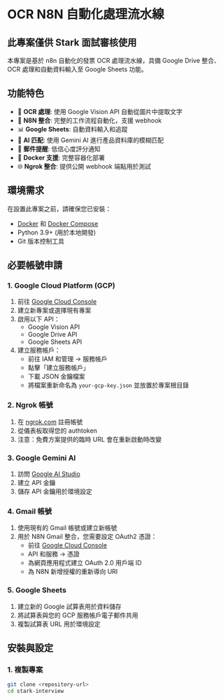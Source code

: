 # OCR N8N 自動化處理流水線

## 此專案僅供 Stark 面試審核使用

本專案是基於 n8n 自動化的發票 OCR 處理流水線，具備 Google Drive 整合、OCR 處理和自動資料輸入至 Google Sheets 功能。

## 功能特色

- 📄 **OCR 處理**: 使用 Google Vision API 自動從圖片中提取文字
- 🔗 **N8N 整合**: 完整的工作流程自動化，支援 webhook
- 📊 **Google Sheets**: 自動資料輸入和追蹤
- 🤖 **AI 匹配**: 使用 Gemini AI 進行產品資料庫的模糊匹配
- 📧 **郵件提醒**: 低信心度評分通知
- 🐳 **Docker 支援**: 完整容器化部署
- 🌐 **Ngrok 整合**: 提供公開 webhook 端點用於測試

## 環境需求

在設置此專案之前，請確保您已安裝：

- [Docker](https://www.docker.com/get-started) 和 [Docker Compose](https://docs.docker.com/compose/install/)
- Python 3.9+ (用於本地開發)
- Git 版本控制工具

## 必要帳號申請

### 1. Google Cloud Platform (GCP)
1. 前往 [Google Cloud Console](https://console.cloud.google.com/)
2. 建立新專案或選擇現有專案
3. 啟用以下 API：
   - Google Vision API
   - Google Drive API  
   - Google Sheets API
4. 建立服務帳戶：
   - 前往 IAM 和管理 → 服務帳戶
   - 點擊「建立服務帳戶」
   - 下載 JSON 金鑰檔案
   - 將檔案重新命名為 `your-gcp-key.json` 並放置於專案根目錄

### 2. Ngrok 帳號
1. 在 [ngrok.com](https://ngrok.com/) 註冊帳號
2. 從儀表板取得您的 authtoken
3. 注意：免費方案提供的臨時 URL 會在重新啟動時改變

### 3. Google Gemini AI
1. 訪問 [Google AI Studio](https://aistudio.google.com/)
2. 建立 API 金鑰
3. 儲存 API 金鑰用於環境設定

### 4. Gmail 帳號
1. 使用現有的 Gmail 帳號或建立新帳號
2. 用於 N8N Gmail 整合，您需要設定 OAuth2 憑證：
   - 前往 [Google Cloud Console](https://console.cloud.google.com/)
   - API 和服務 → 憑證
   - 為網頁應用程式建立 OAuth 2.0 用戶端 ID
   - 為 N8N 新增授權的重新導向 URI

### 5. Google Sheets
1. 建立新的 Google 試算表用於資料儲存
2. 將試算表與您的 GCP 服務帳戶電子郵件共用
3. 複製試算表 URL 用於環境設定

## 安裝與設定

### 1. 複製專案
```bash
git clone <repository-url>
cd stark-interview
```
